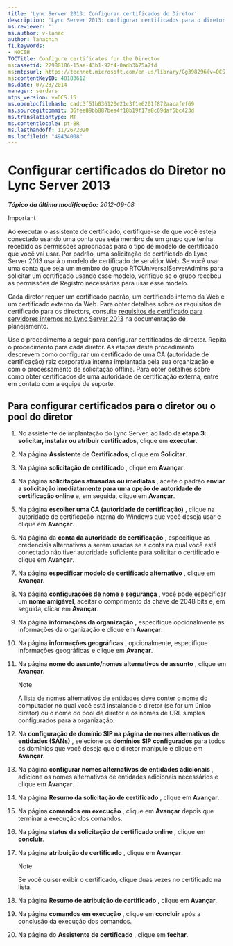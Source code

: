 ```yaml
---
title: 'Lync Server 2013: Configurar certificados do Diretor'
description: 'Lync Server 2013: configurar certificados para o diretor.'
ms.reviewer: ''
ms.author: v-lanac
author: lanachin
f1.keywords:
- NOCSH
TOCTitle: Configure certificates for the Director
ms:assetid: 22988186-15ae-43b1-92f4-0adb3b75a7fd
ms:mtpsurl: https://technet.microsoft.com/en-us/library/Gg398296(v=OCS.15)
ms:contentKeyID: 48183612
ms.date: 07/23/2014
manager: serdars
mtps_version: v=OCS.15
ms.openlocfilehash: cadc3f51b036120e21c3f1e6201f872aacafef69
ms.sourcegitcommit: 36fee89bb887bea4f18b19f17a8c69daf5bc423d
ms.translationtype: MT
ms.contentlocale: pt-BR
ms.lasthandoff: 11/26/2020
ms.locfileid: "49434008"
---
```

# <a name="configure-certificates-for-the-director-in-lync-server-2013"></a>Configurar certificados do Diretor no Lync Server 2013

<div data-xmlns="http://www.w3.org/1999/xhtml">

<div class="topic" data-xmlns="http://www.w3.org/1999/xhtml" data-msxsl="urn:schemas-microsoft-com:xslt" data-cs="https://msdn.microsoft.com/">

<div data-asp="https://msdn2.microsoft.com/asp">



</div>

<div id="mainSection">

<div id="mainBody">

<span> </span>

_**Tópico da última modificação:** 2012-09-08_

<div>


> [!IMPORTANT]  
> Ao executar o assistente de certificado, certifique-se de que você esteja conectado usando uma conta que seja membro de um grupo que tenha recebido as permissões apropriadas para o tipo de modelo de certificado que você vai usar. Por padrão, uma solicitação de certificado do Lync Server 2013 usará o modelo de certificado de servidor Web. Se você usar uma conta que seja um membro do grupo RTCUniversalServerAdmins para solicitar um certificado usando esse modelo, verifique se o grupo recebeu as permissões de Registro necessárias para usar esse modelo.



</div>

Cada diretor requer um certificado padrão, um certificado interno da Web e um certificado externo da Web. Para obter detalhes sobre os requisitos de certificado para os directors, consulte [requisitos de certificado para servidores internos no Lync Server 2013](lync-server-2013-certificate-requirements-for-internal-servers.md) na documentação de planejamento.

Use o procedimento a seguir para configurar certificados de director. Repita o procedimento para cada diretor. As etapas deste procedimento descrevem como configurar um certificado de uma CA (autoridade de certificação) raiz corporativa interna implantada pela sua organização e com o processamento de solicitação offline. Para obter detalhes sobre como obter certificados de uma autoridade de certificação externa, entre em contato com a equipe de suporte.

<div>

## <a name="to-configure-certificates-for-the-director-or-director-pool"></a>Para configurar certificados para o diretor ou o pool do diretor

1.  No assistente de implantação do Lync Server, ao lado da **etapa 3: solicitar, instalar ou atribuir certificados**, clique em **executar**.

2.  Na página **Assistente de Certificados**, clique em **Solicitar**.

3.  Na página **solicitação de certificado** , clique em **Avançar**.

4.  Na página **solicitações atrasadas ou imediatas** , aceite o padrão **enviar a solicitação imediatamente para uma opção de autoridade de certificação online** e, em seguida, clique em **Avançar**.

5.  Na página **escolher uma CA (autoridade de certificação)** , clique na autoridade de certificação interna do Windows que você deseja usar e clique em **Avançar**.

6.  Na página da **conta da autoridade de certificação** , especifique as credenciais alternativas a serem usadas se a conta na qual você está conectado não tiver autoridade suficiente para solicitar o certificado e clique em **Avançar**.

7.  Na página **especificar modelo de certificado alternativo** , clique em **Avançar**.

8.  Na página **configurações de nome e segurança** , você pode especificar um **nome amigável**, aceitar o comprimento da chave de 2048 bits e, em seguida, clicar em **Avançar**.

9.  Na página **informações da organização** , especifique opcionalmente as informações da organização e clique em **Avançar**.

10. Na página **informações geográficas** , opcionalmente, especifique informações geográficas e clique em **Avançar**.

11. Na página **nome do assunto/nomes alternativos de assunto** , clique em **Avançar**.
    
    <div>
    

    > [!NOTE]  
    > A lista de nomes alternativos de entidades deve conter o nome do computador no qual você está instalando o diretor (se for um único diretor) ou o nome do pool de diretor e os nomes de URL simples configurados para a organização.

    
    </div>

12. Na **configuração de domínio SIP na página de nomes alternativos de entidades (SANs)** , selecione os **domínios SIP configurados** para todos os domínios que você deseja que o diretor manipule e clique em **Avançar**.

13. Na página **configurar nomes alternativos de entidades adicionais** , adicione os nomes alternativos de entidades adicionais necessários e clique em **Avançar**.

14. Na página **Resumo da solicitação de certificado** , clique em **Avançar**.

15. Na página **comandos em execução** , clique em **Avançar** depois que terminar a execução dos comandos.

16. Na página **status da solicitação de certificado online** , clique em **concluir**.

17. Na página **atribuição de certificado** , clique em **Avançar**.
    
    <div>
    

    > [!NOTE]  
    > Se você quiser exibir o certificado, clique duas vezes no certificado na lista.

    
    </div>

18. Na página **Resumo de atribuição de certificado** , clique em **Avançar**.

19. Na página **comandos em execução** , clique em **concluir** após a conclusão da execução dos comandos.

20. Na página do **Assistente de certificado** , clique em **fechar**.

</div>

</div>

<span> </span>

</div>

</div>

</div>

